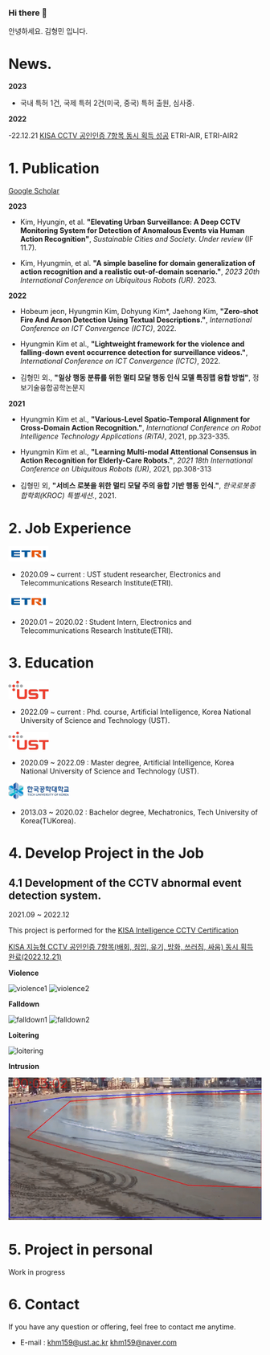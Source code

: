 ### Hi there 👋

안녕하세요. 김형민 입니다. 

# News. 

  **2023**
  - 국내 특허 1건, 국제 특허 2건(미국, 중국) 특허 출원, 심사중.

  **2022** 
  
  -22.12.21 [KISA CCTV 공인인증 7항목 동시 획득 성공](https://mobile.newsis.com/view.html?ar_id=NISX20230208_0002185475&cID=&pID=00#_enliplee) ETRI-AIR, ETRI-AIR2


# 1. Publication

  [Google Scholar](https://scholar.google.com/citations?user=GtOKDNoAAAAJ&hl=ko)

  **2023** 

  - Kim, Hyungin, et al. **"Elevating Urban Surveillance: A Deep CCTV Monitoring System for Detection of Anomalous Events via Human Action Recognition"**, *Sustainable Cities and Society*. *Under review* (IF 11.7).

  - Kim, Hyungmin, et al. **"A simple baseline for domain generalization of action recognition and a realistic out-of-domain scenario."**, *2023 20th International Conference on Ubiquitous Robots (UR)*. 2023.

  **2022** 
  - Hobeum jeon, Hyungmin Kim, Dohyung Kim*, Jaehong Kim, **"Zero-shot Fire And Arson Detection Using Textual Descriptions."**, *International Conference on ICT Convergence (ICTC)*, 2022.
  
  - Hyungmin Kim et al., **"Lightweight framework for the violence and falling-down event occurrence detection for surveillance videos."**, *International Conference on ICT Convergence (ICTC)*, 2022.
  
  - 김형민 외., **"일상 행동 분류를 위한 멀티 모달 행동 인식 모델 특징맵 융합 방법"**, 정보기술융합공학논문지
  
  **2021**

  - Hyungmin Kim et al., **"Various-Level Spatio-Temporal Alignment for Cross-Domain Action Recognition."**, *International Conference on Robot Intelligence Technology Applications (RiTA)*, 2021, pp.323-335. 

  - Hyungmin Kim et al., **"Learning Multi-modal Attentional Consensus in Action Recognition for Elderly-Care Robots."**, *2021 18th International Conference on Ubiquitous Robots (UR)*, 2021, pp.308-313 

  - 김형민 외, **"서비스 로봇을 위한 멀티 모달 주의 융합 기반 행동 인식."**, *한국로봇종합학회(KROC) 특별세션.*, 2021.

# 2. Job Experience 

  ![etri](/assets/etri.png)

  - 2020.09 ~ current : UST student researcher, Electronics and Telecommunications Research Institute(ETRI).

  ![etri](/assets/etri.png) 

  - 2020.01 ~ 2020.02 : Student Intern, Electronics and Telecommunications Research Institute(ETRI).

# 3. Education

  ![ust](/assets/ust.png)

  -  2022.09 ~ current : Phd. course, Artificial Intelligence, Korea National University of Science and Technology (UST).
  
  ![ust](/assets/ust.png)

  -  2020.09 ~ 2022.09 : Master degree, Artificial Intelligence, Korea National University of Science and Technology (UST). 

  ![tukorea](/assets/tukorea.png)  

  - 2013.03 ~ 2020.02 : Bachelor degree, Mechatronics, Tech University of Korea(TUKorea). 

# 4. Develop Project in the Job

## 4.1 Development of the CCTV abnormal event detection system. 
  
  2021.09 ~ 2022.12

  This project is performed for the [KISA Intelligence CCTV Certification](https://www.ksecurity.or.kr/kisis/subIndex/91.do)
  
  [KISA 지능형 CCTV 공인인증 7항목(배회, 침입, 유기, 방화, 쓰러짐, 싸움) 동시 획득 완료(2022.12.21)](https://mobile.newsis.com/view.html?ar_id=NISX20230208_0002185475&cID=&pID=00#_enliple)

  **Violence** 

  ![violence1](/assets/violence01.gif) 
  ![violence2](/assets/violence03.gif) 
   
  **Falldown**

  ![falldown1](/assets/falldown01.gif)
  ![falldown2](/assets/falldown04.gif)

  **Loitering**

  ![loitering](/assets/loitering.gif)
  
  **Intrusion**

  ![inttrusion](/assets/intrusion.gif)
  
# 5. Project in personal

Work in progress

# 6. Contact

  If you have any question or offering, feel free to contact me anytime.

  - E-mail : khm159@ust.ac.kr khm159@naver.com

